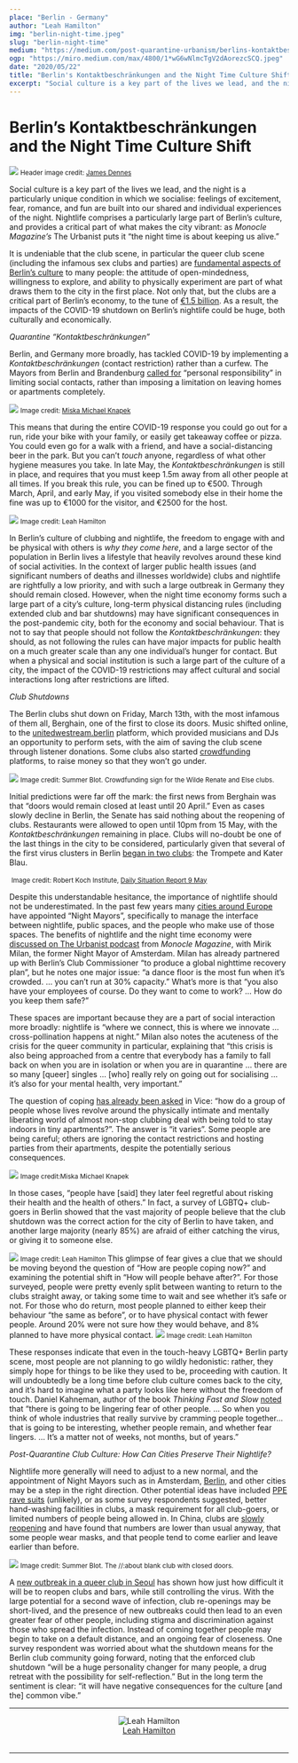 ```yaml
---
place: "Berlin - Germany"
author: "Leah Hamilton"
img: "berlin-night-time.jpeg"
slug: "berlin-night-time"
medium: "https://medium.com/post-quarantine-urbanism/berlins-kontaktbeschr%C3%A4nkungen-and-the-night-time-culture-shift-a0945b5ef642"
ogp: "https://miro.medium.com/max/4800/1*wG6wNlmcTgV2dAorezcSCQ.jpeg"
date: "2020/05/22"
title: "Berlin's Kontaktbeschränkungen and the Night Time Culture Shift"
excerpt: "Social culture is a key part of the lives we lead, and the night is a particularly unique condition in which we socialise: feelings of excitement, fear, romance, and fun are built into our shared and individual experiences of the night."
---
```


Berlin’s Kontaktbeschränkungen and the Night Time Culture Shift
===============================================================


<img class="s t u gz ai" src="https://miro.medium.com/max/4320/1*wG6wNlmcTgV2dAorezcSCQ.jpeg"/>
<small>
Header image credit: <a href="https://www.flickr.com/photos/jdennes/11751360815/" alt="James Dennes">James Dennes</a>
</small>

Social culture is a key part of the lives we lead, and the night is a particularly unique condition in which we socialise: feelings of excitement, fear, romance, and fun are built into our shared and individual experiences of the night. Nightlife comprises a particularly large part of Berlin’s culture, and provides a critical part of what makes the city vibrant: as *Monocle Magazine’s* The Urbanist puts it “the night time is about keeping us alive.”

It is undeniable that the club scene, in particular the queer club scene (including the infamous sex clubs and parties) are [fundamental aspects of Berlin’s culture](https://www.clubcommission.de/wp-content/uploads/sites/2/2019/10/club-culture-study.pdf) to many people: the attitude of open-mindedness, willingness to explore, and ability to physically experiment are part of what draws them to the city in the first place. Not only that, but the clubs are a critical part of Berlin’s economy, to the tune of [€1.5 billion](https://www.clubcommission.de/wp-content/uploads/sites/2/2019/10/club-culture-study.pdf). As a result, the impacts of the COVID-19 shutdown on Berlin’s nightlife could be huge, both culturally and economically.

_Quarantine “Kontaktbeschränkungen”_

Berlin, and Germany more broadly, has tackled COVID-19 by implementing a *Kontaktbeschränkungen* (contact restriction) rather than a curfew. The Mayors from Berlin and Brandenburg [called for](https://www.berlin.de/en/news/coronavirus/6112350-6098215-avoid-curfew-berlin-and-brandenburg-call.en.html) “personal responsibility” in limiting social contacts, rather than imposing a limitation on leaving homes or apartments completely.

<img class="s t u gz ai" src="https://miro.medium.com/max/1400/0*VpVPBnx9NWVCbO8c"/>

<small>
Image credit: <a href="https://www.flickr.com/photos/miska/49756595488/in/album-72157713831064481/" alt="Miska Michael Knapek">Miska Michael Knapek</a>
</small>

This means that during the entire COVID-19 response you could go out for a run, ride your bike with your family, or easily get takeaway coffee or pizza. You could even go for a walk with a friend, and have a social-distancing beer in the park. But you can’t *touch* anyone, regardless of what other hygiene measures you take. In late May, the _Kontaktbeschränkungen_ is still in place, and requires that you must keep 1.5m away from all other people at all times. If you break this rule, you can be fined up to €500. Through March, April, and early May, if you visited somebody else in their home the fine was up to €1000 for the visitor, and €2500 for the host.

<img class="s t u gz ai" src="https://miro.medium.com/max/1400/0*qqImlPUNk4gNFT_G"/>
<small>
Image credit: Leah Hamilton
</small>

In Berlin’s culture of clubbing and nightlife, the freedom to engage with and be physical with others is *why they come here*, and a large sector of the population in Berlin lives a lifestyle that heavily revolves around these kind of social activities. In the context of larger public health issues (and significant numbers of deaths and illnesses worldwide) clubs and nightlife are rightfully a low priority, and with such a large outbreak in Germany they should remain closed. However, when the night time economy forms such a large part of a city’s culture, long-term physical distancing rules (including extended club and bar shutdowns) may have significant consequences in the post-pandemic city, both for the economy and social behaviour. That is not to say that people should not follow the *Kontaktbeschränkungen*: they should, as not following the rules can have major impacts for public health on a much greater scale than any one individual’s hunger for contact. But when a physical and social institution is such a large part of the culture of a city, the impact of the COVID-19 restrictions may affect cultural and social interactions long after restrictions are lifted.

_Club Shutdowns_

The Berlin clubs shut down on Friday, March 13th, with the most infamous of them all, Berghain, one of the first to close its doors. Music shifted online, to the [unitedwestream.berlin](https://unitedwestream.berlin/) platform, which provided musicians and DJs an opportunity to perform sets, with the aim of saving the club scene through listener donations. Some clubs also started [crowdfunding](https://www.startnext.com/renate-needs-help-nothing-else) platforms, to raise money so that they won’t go under.

<img class="s t u gz ai" src="https://miro.medium.com/max/1400/0*VsqusyU_Xmphp--K"/>
<small>
Image credit: Summer Blot. Crowdfunding sign for the Wilde Renate and Else clubs.
</small>

Initial predictions were far off the mark: the first news from Berghain was that “doors would remain closed at least until 20 April.” Even as cases slowly decline in Berlin, the Senate has said nothing about the reopening of clubs. Restaurants were allowed to open until 10pm from 15 May, with the *Kontaktbeschränkungen* remaining in place. Clubs will no-doubt be one of the last things in the city to be considered, particularly given that several of the first virus clusters in Berlin [began in two clubs](https://www.rbb24.de/panorama/thema/2020/coronavirus/beitraege/corona-infektionen-berliner-clubs-kalayci.html): the Trompete and Kater Blau.

<img class="s t u gz ai" src=""/>
<small>
Image credit: Robert Koch Institute, <a href="https://www.rki.de/DE/Content/InfAZ/N/Neuartiges_Coronavirus/Situationsberichte/2020-05-09-en.pdf?__blob=publicationFile" alt="Daily Situation Report 9 May">Daily Situation Report 9 May</a>
</small>

Despite this understandable hesitance, the importance of nightlife should not be underestimated. In the past few years many [cities around Europe](https://theconversation.com/nightlife-is-the-soul-of-cities-and-night-mayors-are-its-keepers-in-this-coronavirus-pandemic-134327) have appointed “Night Mayors”, specifically to manage the interface between nightlife, public spaces, and the people who make use of those spaces. The benefits of nightlife and the night time economy were [discussed on The Urbanist podcast](https://monocle.com/radio/shows/the-urbanist/446/) from *Monocle Magazine*, with Mirik Milan, the former Night Mayor of Amsterdam. Milan has already partnered up with Berlin’s Club Commissioner “to produce a global nighttime recovery plan”, but he notes one major issue: “a dance floor is the most fun when it’s crowded. … you can’t run at 30% capacity.” What’s more is that “you also have your employees of course. Do they want to come to work? … How do you keep them safe?”

These spaces are important because they are a part of social interaction more broadly: nightlife is “where we connect, this is where we innovate … cross-pollination happens at night.” Milan also notes the acuteness of the crisis for the queer community in particular, explaining that “this crisis is also being approached from a centre that everybody has a family to fall back on when you are in isolation or when you are in quarantine … there are so many [queer] singles … [who] really rely on going out for socialising … it’s also for your mental health, very important.”

The question of coping [has already been asked](https://www.vice.com/en_uk/article/z3bawy/berghain-is-closed-so-what-are-berlins-club-goers-doing) in Vice: “how do a group of people whose lives revolve around the physically intimate and mentally liberating world of almost non-stop clubbing deal with being told to stay indoors in tiny apartments?”. The answer is “it varies”. Some people are being careful; others are ignoring the contact restrictions and hosting parties from their apartments, despite the potentially serious consequences.

<img class="s t u gz ai" src="https://miro.medium.com/max/1400/0*M30_6-ZWEfEiLYkf"/>
<small>
Image credit:<a alt="Miska Michael Knapek"]href="https://www.flickr.com/photos/miska/49757446512/in/album-72157713831064481/">Miska Michael Knapek</a>
</small>

In those cases, “people have [said] they later feel regretful about risking their health and the health of others.” In fact, a survey of LGBTQ+ club-goers in Berlin showed that the vast majority of people believe that the club shutdown was the correct action for the city of Berlin to have taken, and another large majority (nearly 85%) are afraid of either catching the virus, or giving it to someone else.

<img class="s t u gz ai" src="https://miro.medium.com/max/1400/0*8_4icz1Af9jKJoDE"/>
<small>
Image credit: Leah Hamilton
</small>
This glimpse of fear gives a clue that we should be moving beyond the question of “How are people coping now?” and examining the potential shift in “How will people behave after?”. For those surveyed, people were pretty evenly split between wanting to return to the clubs straight away, or taking some time to wait and see whether it’s safe or not. For those who do return, most people planned to either keep their behaviour “the same as before”, or to have physical contact with fewer people. Around 20% were not sure how they would behave, and 8% planned to have more physical contact.

<img class="s t u gz ai" src="https://miro.medium.com/max/1400/0*0V4CDX-5XCjWlo61"/>
<small>
Image credit: Leah Hamilton
</small>

These responses indicate that even in the touch-heavy LGBTQ+ Berlin party scene, most people are not planning to go wildly hedonistic: rather, they simply hope for things to be like they used to be, proceeding with caution. It will undoubtedly be a long time before club culture comes back to the city, and it’s hard to imagine what a party looks like here without the freedom of touch. Daniel Kahneman, author of the book *Thinking Fast and Slow* [noted](https://monocle.com/radio/shows/the-urbanist/446/) that “there is going to be lingering fear of other people. … So when you think of whole industries that really survive by cramming people together… that is going to be interesting, whether people remain, and whether fear lingers. … It’s a matter not of weeks, not months, but of years.”

_Post-Quarantine Club Culture: How Can Cities Preserve Their Nightlife?_

Nightlife more generally will need to adjust to a new normal, and the appointment of Night Mayors such as in Amsterdam, [Berlin](https://www.tagesspiegel.de/berlin/pilotprojekt-in-schoeneberg-der-regenbogenkiez-bekommt-einen-nachtbuergermeister/25570578.html), and other cities may be a step in the right direction. Other potential ideas have included [PPE rave suits](https://www.dazeddigital.com/science-tech/article/49102/1/ppe-rave-suit-designed-safely-socialise-club-production-club-coronavirus?fbclid=IwAR21E-7szz03ciBdtcziIh-xCCfZJ60wTLyfhqa6WZUvmKuYyrwehW1umhI) (unlikely), or as some survey respondents suggested, better hand-washing facilities in clubs, a mask requirement for all club-goers, or limited numbers of people being allowed in. In China, clubs are [slowly reopening](https://www.electronicbeats.net/post-lockdown-club-scene-shanghai-shenzhen-hangzhou-china/) and have found that numbers are lower than usual anyway, that some people wear masks, and that people tend to come earlier and leave earlier than before.

<img class="s t u gz ai" src="https://miro.medium.com/max/1400/0*VjzgQST3E2BmTMr9"/>
<small>
Image credit: Summer Blot. The //:about blank club with closed doors.
</small>

A [new outbreak in a queer club in Seoul](https://time.com/5836699/south-korea-coronavirus-lgbtq-itaewon/) has shown how just how difficult it will be to reopen clubs and bars, while still controlling the virus. With the large potential for a second wave of infection, club re-openings may be short-lived, and the presence of new outbreaks could then lead to an even greater fear of other people, including stigma and discrimination against those who spread the infection. Instead of coming together people may begin to take on a default distance, and an ongoing fear of closeness. One survey respondent was worried about what the shutdown means for the Berlin club community going forward, noting that the enforced club shutdown “will be a huge personality changer for many people, a drug retreat with the possibility for self-reflection.” But in the long term the sentiment is clear: “it will have negative consequences for the culture \[and the\] common vibe.”

---

<div style="display: flex; margin-bottom: 2rem">
    <div style="margin: 0 auto; text-align: center">
        <img alt="Leah Hamilton" src="https://miro.medium.com/fit/c/96/96/1*NPOG5Qngg1CxKgcc9nLfDA.jpeg"/>
        <br/>
        <a href="https://medium.com/@nzleah.hamilton?source=post_page-----a0945b5ef642----------------------">Leah Hamilton</a>
    </div>
</div>

---